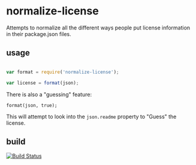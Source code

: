 normalize-license
=================

Attempts to normalize all the different ways people put license information in their package.json files.

usage
-----

```javascript

var format = require('normalize-license');

var license = format(json);
```

There is also a "guessing" feature:

`format(json, true);`

This will attempt to look into the `json.readme` property to "Guess" the license.

build
-----

[![Build Status](https://travis-ci.org/yahoo/normalize-license.png?branch=master)](https://travis-ci.org/yahoo/normalize-license)
